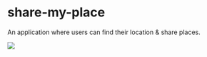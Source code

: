 # share-my-place

An application where users can find their location & share places.

<img src="assets/media/google map api.png" />